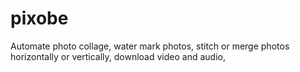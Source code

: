# pixobe
Automate photo collage, water mark photos, stitch or merge photos horizontally or vertically, download video and audio, 
